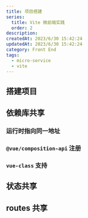 ```yaml
---
title: 项目搭建
series:
  title: Vite 微前端实践
  order: 2
description:
createdAt: 2023/6/30 15:42:24
updatedAt: 2023/6/30 15:42:24
category: Front End
tags:
  - micro-service
  - vite
---
```

## 搭建项目

## 依赖库共享

### 运行时指向同一地址

### `@vue/composition-api` 注册

### `vue-class` 支持

## 状态共享

<!-- pinia -->

## routes 共享
